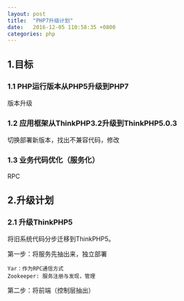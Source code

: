 ```yaml
---
layout: post
title:  "PHP7升级计划"
date:   2016-12-05 110:58:35 +0800
categories: php
---
```


## 1.目标
### 1.1 PHP运行版本从PHP5升级到PHP7 
版本升级

### 1.2 应用框架从ThinkPHP3.2升级到ThinkPHP5.0.3
切换部署新版本，找出不兼容代码，修改

### 1.3 业务代码优化（服务化）
RPC

## 2.升级计划
### 2.1 升级ThinkPHP5
将旧系统代码分步迁移到ThinkPHP5。	
	
第一步：将服务先抽出来，独立部署	
	
	Yar：作为RPC通信方式
	Zookeeper: 服务注册与发现，管理
	
第二步：将前端（控制层抽出）

	

